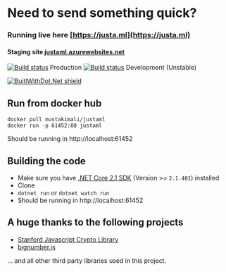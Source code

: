 # Need to send something quick?

### Running live here [https://justa.ml](https://justa.ml)

#### Staging site [justaml.azurewebsites.net](http://justaml.azurewebsites.net)

[![Build status](https://ci.appveyor.com/api/projects/status/3jxpwg2tcwoiaq9b/branch/master?svg=true)](https://ci.appveyor.com/project/mustakimali/justa-ml/branch/master) Production
[![Build status](https://ci.appveyor.com/api/projects/status/notmi7mr5jd27k8d?svg=true)](https://ci.appveyor.com/project/mustakimali/justa-ml-a82xl) Development (Unstable)

[![BuitlWithDot.Net shield](https://builtwithdot.net/project/64/justa.ml/badge)](https://builtwithdot.net/project/64/justa.ml)

## Run from docker hub

```
docker pull mustakimali/justaml
docker run -p 61452:80 justaml
```
Should be running in http://localhost:61452

## Building the code
* Make sure you have [.NET Core 2.1 SDK](https://www.microsoft.com/net/download/core) (Version >= `2.1.401`) installed
* Clone
* `dotnet run` or `dotnet watch run`
* Should be running in http://localhost:61452

## A huge thanks to the following projects

* [Stanford Javascript Crypto Library ](https://github.com/bitwiseshiftleft/sjcl)
* [bignumber.js](https://github.com/MikeMcl/bignumber.js)

... and all other third party libraries used in this project.
